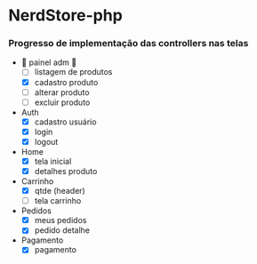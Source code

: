# NerdStore-php

### Progresso de implementação das controllers nas telas

- 🔐 painel adm 🔐
  - [ ] listagem de produtos
  - [x] cadastro produto
  - [ ] alterar produto
  - [ ] excluir produto

- Auth
  - [x] cadastro usuário
  - [x] login
  - [x] logout

- Home
  - [x] tela inicial
  - [x] detalhes produto

- Carrinho
  - [x] qtde (header)
  - [ ] tela carrinho

- Pedidos
  - [x] meus pedidos
  - [x] pedido detalhe

- Pagamento
  - [x] pagamento
